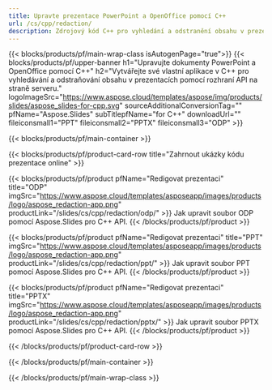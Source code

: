 ```yaml
---
title: Upravte prezentace PowerPoint a OpenOffice pomocí C++
url: /cs/cpp/redaction/
description: Zdrojový kód C++ pro vyhledání a odstranění obsahu v prezentacích PowerPoint a OpenOffice™
---
```


{{< blocks/products/pf/main-wrap-class isAutogenPage="true">}}
{{< blocks/products/pf/upper-banner h1="Upravujte dokumenty PowerPoint a OpenOffice pomocí C++" h2="Vytvářejte své vlastní aplikace v C++ pro vyhledávání a odstraňování obsahu v prezentacích pomocí rozhraní API na straně serveru." logoImageSrc="https://www.aspose.cloud/templates/aspose/img/products/slides/aspose_slides-for-cpp.svg" sourceAdditionalConversionTag="" pfName="Aspose.Slides" subTitlepfName="for C++" downloadUrl="" fileiconsmall1="PPT" fileiconsmall2="PPTX" fileiconsmall3="ODP" >}}

{{< blocks/products/pf/main-container >}}

{{< blocks/products/pf/product-card-row title="Zahrnout ukázky kódu prezentace online" >}}

{{< blocks/products/pf/product pfName="Redigovat prezentaci" title="ODP" imgSrc="https://www.aspose.cloud/templates/asposeapp/images/products/logo/aspose_redaction-app.png" productLink="/slides/cs/cpp/redaction/odp/" >}}
Jak upravit soubor ODP pomocí Aspose.Slides pro C++ API.
{{< /blocks/products/pf/product >}}

{{< blocks/products/pf/product pfName="Redigovat prezentaci" title="PPT" imgSrc="https://www.aspose.cloud/templates/asposeapp/images/products/logo/aspose_redaction-app.png" productLink="/slides/cs/cpp/redaction/ppt/" >}}
Jak upravit soubor PPT pomocí Aspose.Slides pro C++ API.
{{< /blocks/products/pf/product >}}

{{< blocks/products/pf/product pfName="Redigovat prezentaci" title="PPTX" imgSrc="https://www.aspose.cloud/templates/asposeapp/images/products/logo/aspose_redaction-app.png" productLink="/slides/cs/cpp/redaction/pptx/" >}}
Jak upravit soubor PPTX pomocí Aspose.Slides pro C++ API.
{{< /blocks/products/pf/product >}}



{{< /blocks/products/pf/product-card-row >}}

{{< /blocks/products/pf/main-container >}}
    
{{< /blocks/products/pf/main-wrap-class >}}